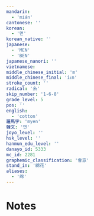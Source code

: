 ```yaml
---
mandarin:
  - 'mián'
cantonese: ''
korean:
  - '면'
korean_native: ''
japanese:
  - 'MEN'
  - 'BEN'
japanese_nanori: ''
vietnamese:
middle_chinese_initial: 'm'
middle_chinese_final: 'iᴇn'
stroke_count: ''
radical: '糸'
skip_number: '1-6-8'
grade_level: 5
pos: ''
english:
  - 'cotton'
羅馬字: 'myen'
韓文: '면'
joyo_level: ''
hsk_level: ''
hanmun_edu_level: ''
danayo_id: 5333
mc_id: 2281
graphemic_classification: '會意'
stand_in: '綿花'
aliases:
  - '绵'
---
```


# Notes
